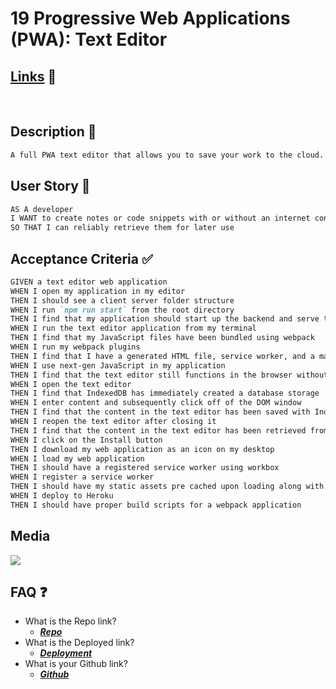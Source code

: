 # 19 Progressive Web Applications (PWA): Text Editor

## [Links](#faq) 🔗
<br>

## Description 📝

```md
A full PWA text editor that allows you to save your work to the cloud.
```

## User Story 📘

```md
AS A developer
I WANT to create notes or code snippets with or without an internet connection
SO THAT I can reliably retrieve them for later use
```

## Acceptance Criteria ✅

```md
GIVEN a text editor web application
WHEN I open my application in my editor
THEN I should see a client server folder structure
WHEN I run `npm run start` from the root directory
THEN I find that my application should start up the backend and serve the client
WHEN I run the text editor application from my terminal
THEN I find that my JavaScript files have been bundled using webpack
WHEN I run my webpack plugins
THEN I find that I have a generated HTML file, service worker, and a manifest file
WHEN I use next-gen JavaScript in my application
THEN I find that the text editor still functions in the browser without errors
WHEN I open the text editor
THEN I find that IndexedDB has immediately created a database storage
WHEN I enter content and subsequently click off of the DOM window
THEN I find that the content in the text editor has been saved with IndexedDB
WHEN I reopen the text editor after closing it
THEN I find that the content in the text editor has been retrieved from our IndexedDB
WHEN I click on the Install button
THEN I download my web application as an icon on my desktop
WHEN I load my web application
THEN I should have a registered service worker using workbox
WHEN I register a service worker
THEN I should have my static assets pre cached upon loading along with subsequent pages and static assets
WHEN I deploy to Heroku
THEN I should have proper build scripts for a webpack application
```

## Media
<img src='https://i.imgur.com/itfeCmN.png'>

<br>

<a id='faq'></a>
## FAQ 	❓

* What is the Repo link?
  * <a href='https://github.com/moonphase13/myTextEditor' target='_blank'>***Repo***</a>
* What is the Deployed link?
  * <a href='https://my-own-text-editor.herokuapp.com' target='_blank'>***Deployment***</a>
* What is your Github link?
  * <a href='https://github.com/moonphase13' target='_blank'>***Github***</a>